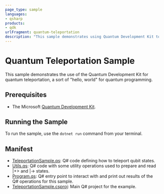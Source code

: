 ```yaml
---
page_type: sample
languages:
- qsharp
products:
- qdk
urlFragment: quantum-teleportation
description: "This sample demonstrates using Quantum Development Kit to move quantum data with quantum teleportation."
---
```


# Quantum Teleportation Sample

This sample demonstrates the use of the Quantum Development Kit for quantum teleportation, a sort of "hello, world" for quantum programming.

## Prerequisites ##

- The Microsoft [Quantum Development Kit](https://docs.microsoft.com/quantum/install-guide/).

## Running the Sample

To run the sample, use the `dotnet run` command from your terminal.

## Manifest ##

- [TeleportationSample.qs](https://github.com/microsoft/Quantum/blob/master/samples/getting-started/teleportation/TeleportationSample.qs): Q# code defining how to teleport qubit states.
- [Utils.qs](https://github.com/microsoft/Quantum/blob/master/samples/getting-started/teleportation/Utils.qs): Q# code with some utility operations used to prepare and read |+> and |-> states.
- [Program.qs](https://github.com/microsoft/Quantum/blob/master/samples/getting-started/teleportation/Program.qs): Q# entry point to interact with and print out results of the Q# operations for this sample.
- [TeleportationSample.csproj](https://github.com/microsoft/Quantum/blob/master/samples/getting-started/teleportation/TeleportationSample.csproj): Main Q# project for the example.
